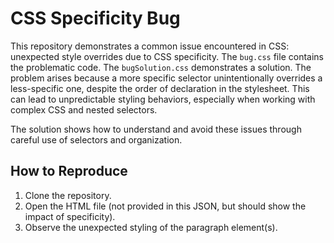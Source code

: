# CSS Specificity Bug

This repository demonstrates a common issue encountered in CSS: unexpected style overrides due to CSS specificity.  The `bug.css` file contains the problematic code.  The `bugSolution.css` demonstrates a solution.  The problem arises because a more specific selector unintentionally overrides a less-specific one, despite the order of declaration in the stylesheet.  This can lead to unpredictable styling behaviors, especially when working with complex CSS and nested selectors. 

The solution shows how to understand and avoid these issues through careful use of selectors and organization.

## How to Reproduce

1.  Clone the repository.
2.  Open the HTML file (not provided in this JSON, but should show the impact of specificity).
3. Observe the unexpected styling of the paragraph element(s).